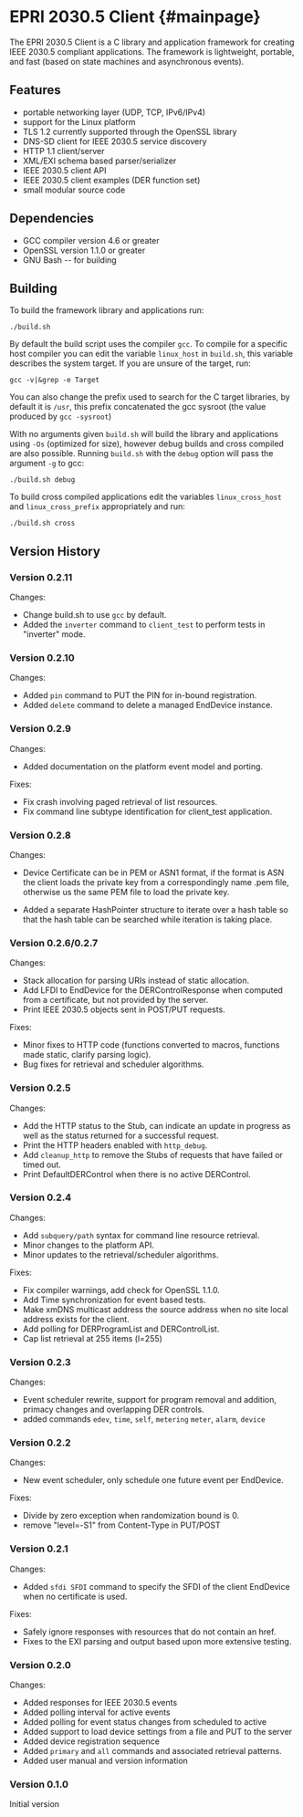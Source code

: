 EPRI 2030.5 Client {#mainpage}
==================

The EPRI 2030.5 Client is a C library and application framework for creating
IEEE 2030.5 compliant applications. The framework is lightweight, portable, and
fast (based on state machines and asynchronous events).

Features
--------

-   portable networking layer (UDP, TCP, IPv6/IPv4)
-   support for the Linux platform
-   TLS 1.2 currently supported through the OpenSSL library
-   DNS-SD client for IEEE 2030.5 service discovery
-   HTTP 1.1 client/server
-   XML/EXI schema based parser/serializer
-   IEEE 2030.5 client API
-   IEEE 2030.5 client examples (DER function set)
-   small modular source code

Dependencies
------------

-   GCC compiler version 4.6 or greater
-   OpenSSL version 1.1.0 or greater
-   GNU Bash -- for building

Building
--------

To build the framework library and applications run:

    ./build.sh

By default the build script uses the compiler `gcc`. To compile for a specific
host compiler you can edit the variable `linux_host` in `build.sh`, this
variable describes the system target. If you are unsure of the target, run:

    gcc -v|&grep -e Target

You can also change the prefix used to search for the C target libraries, by
default it is `/usr`, this prefix concatenated the gcc sysroot (the value
produced by `gcc -sysroot`)

With no arguments given `build.sh` will build the library and applications
using `-Os` (optimized for size), however debug builds and cross compiled are
also possible. Running `build.sh` with the `debug` option will pass the
argument `-g` to gcc:

    ./build.sh debug

To build cross compiled applications edit the variables `linux_cross_host`
and `linux_cross_prefix` appropriately and run:

    ./build.sh cross

Version History
---------------

### Version 0.2.11

Changes:

-   Change build.sh to use `gcc` by default.
-   Added the `inverter` command to `client_test` to perform tests in
    "inverter" mode.

### Version 0.2.10

Changes:

-   Added `pin` command to PUT the PIN for in-bound registration.
-   Added `delete` command to delete a managed EndDevice instance.

### Version 0.2.9

Changes:

-   Added documentation on the platform event model and porting.

Fixes:

-   Fix crash involving paged retrieval of list resources.
-   Fix command line subtype identification for client_test application.

### Version 0.2.8

Changes:

-   Device Certificate can be in PEM or ASN1 format, if the format is ASN the
    client loads the private key from a correspondingly name .pem file,
    otherwise us the same PEM file to load the private key.

-   Added a separate HashPointer structure to iterate over a hash table so that
    the hash table can be searched while iteration is taking place.

### Version 0.2.6/0.2.7

Changes:

-   Stack allocation for parsing URIs instead of static allocation.
-   Add LFDI to EndDevice for the DERControlResponse when computed from a
    certificate, but not provided by the server.
-   Print IEEE 2030.5 objects sent in POST/PUT requests.

Fixes:

-   Minor fixes to HTTP code (functions converted to macros, functions made
    static, clarify parsing logic).
-   Bug fixes for retrieval and scheduler algorithms.

### Version 0.2.5

Changes:

-   Add the HTTP status to the Stub, can indicate an update in progress as well
    as the status returned for a successful request.
-   Print the HTTP headers enabled with `http_debug`.
-   Add `cleanup_http` to remove the Stubs of requests that have failed or
    timed out.
-   Print DefaultDERControl when there is no active DERControl.

### Version 0.2.4

Changes:

-   Add `subquery/path` syntax for command line resource retrieval.
-   Minor changes to the platform API.
-   Minor updates to the retrieval/scheduler algorithms.

Fixes:

-   Fix compiler warnings, add check for OpenSSL 1.1.0.
-   Add Time synchronization for event based tests.
-   Make xmDNS multicast address the source address when no site local address
    exists for the client.
-   Add polling for DERProgramList and DERControlList.
-   Cap list retrieval at 255 items (l=255)

### Version 0.2.3

Changes:

-   Event scheduler rewrite, support for program removal and addition, primacy
    changes and overlapping DER controls.
-   added commands `edev`, `time`, `self`, `metering` `meter`, `alarm`, `device`


### Version 0.2.2

Changes:

-   New event scheduler, only schedule one future event per EndDevice.

Fixes:

-   Divide by zero exception when randomization bound is 0.
-   remove "level=-S1" from Content-Type in PUT/POST

### Version 0.2.1

Changes:

-   Added `sfdi SFDI` command to specify the SFDI of the client
    EndDevice when no certificate is used.

Fixes:

-   Safely ignore responses with resources that do not contain an href.
-   Fixes to the EXI parsing and output based upon more
    extensive testing.

### Version 0.2.0

Changes:

-   Added responses for IEEE 2030.5 events
-   Added polling interval for active events
-   Added polling for event status changes from scheduled to active
-   Added support to load device settings from a file and PUT to the
    server
-   Added device registration sequence
-   Added `primary` and `all` commands and associated
    retrieval patterns.
-   Added user manual and version information

### Version 0.1.0

Initial version
